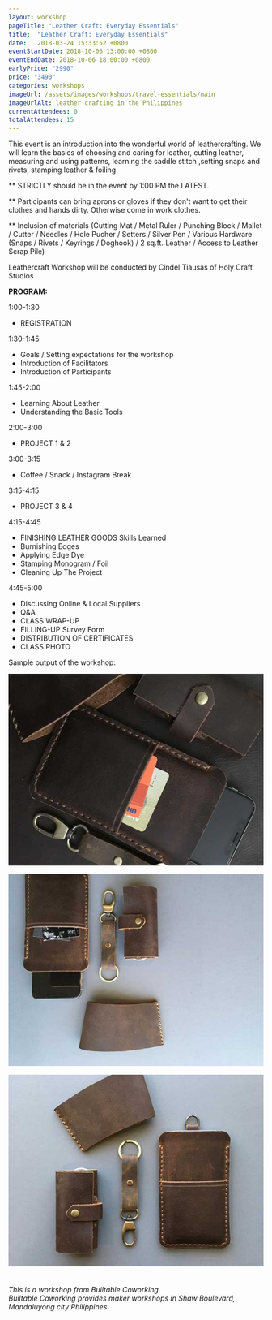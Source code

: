 ```yaml
---
layout: workshop
pageTitle: "Leather Craft: Everyday Essentials"
title:  "Leather Craft: Everyday Essentials"
date:   2018-03-24 15:33:52 +0800
eventStartDate: 2018-10-06 13:00:00 +0800
eventEndDate: 2018-10-06 18:00:00 +0800
earlyPrice: "2990"
price: "3490"
categories: workshops
imageUrl: /assets/images/workshops/travel-essentials/main
imageUrlAlt: leather crafting in the Philippines
currentAttendees: 0
totalAttendees: 15
---
```

This event is an introduction into the wonderful world of leathercrafting. We will learn the basics of choosing and caring for leather, cutting leather, measuring and using patterns, learning the saddle stitch ,setting snaps and rivets, stamping leather & foiling.

** STRICTLY should be in the event by 1:00 PM the LATEST.

** Participants can bring aprons or gloves if they don't want to get their clothes and hands dirty. Otherwise come in work clothes.

** Inclusion of materials (Cutting Mat / Metal Ruler / Punching Block / Mallet / Cutter / Needles / Hole Pucher / Setters / Silver Pen / Various Hardware (Snaps / Rivets / Keyrings / Doghook) / 2 sq.ft. Leather / Access to Leather Scrap Pile)

Leathercraft Workshop will be conducted by
Cindel Tiausas of Holy Craft Studios

**PROGRAM:**

1:00-1:30
- REGISTRATION

1:30-1:45
- Goals / Setting expectations for the workshop
- Introduction of Facilitators
- Introduction of Participants

1:45-2:00
- Learning About Leather
- Understanding the Basic Tools

2:00-3:00
- PROJECT 1 & 2

3:00-3:15
- Coffee / Snack / Instagram Break 

3:15-4:15
- PROJECT 3 & 4

4:15-4:45
- FINISHING LEATHER GOODS
Skills Learned
- Burnishing Edges
- Applying Edge Dye
- Stamping Monogram / Foil
- Cleaning Up The Project

4:45-5:00
- Discussing Online & Local Suppliers
- Q&A
- CLASS WRAP-UP
- FILLING-UP Survey Form
- DISTRIBUTION OF CERTIFICATES
- CLASS PHOTO

Sample output of the workshop:

![handmade leathercraft](/assets/images/workshops/travel-essentials/travel-essential-1jpg.jpg "handmade leathercraft")

![handmade leathercraft](/assets/images/workshops/travel-essentials/travel-essential-2.jpg "handmade leathercraft")

![handmade leathercraft](/assets/images/workshops/travel-essentials/travel-essential-3.jpg "handmade leathercraft")
<br>
<br>
<br>
*This is a  workshop from Builtable Coworking.*
<br>
*Builtable Coworking provides maker workshops in Shaw Boulevard, Mandaluyong city Philippines* 

